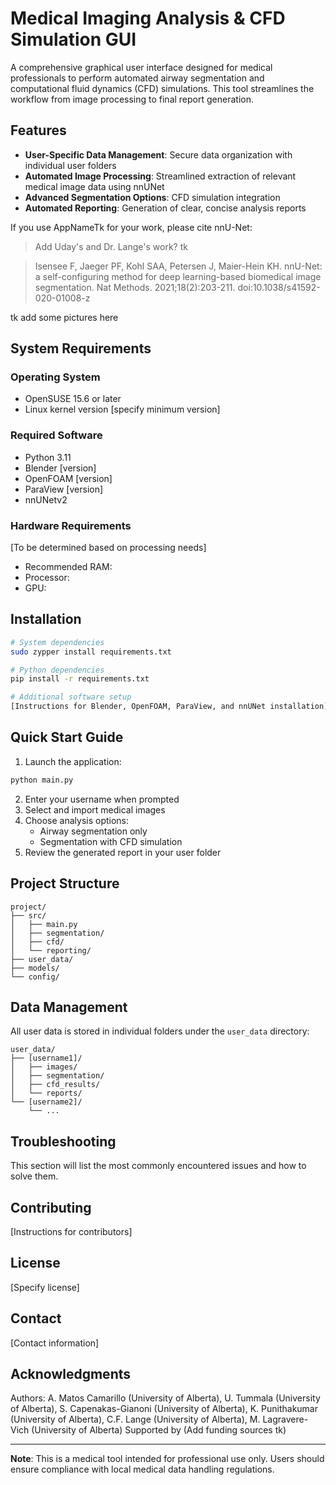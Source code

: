 # Medical Imaging Analysis & CFD Simulation GUI

A comprehensive graphical user interface designed for medical professionals to perform automated airway segmentation and computational fluid dynamics (CFD) simulations. This tool streamlines the workflow from image processing to final report generation.

## Features

- **User-Specific Data Management**: Secure data organization with individual user folders
- **Automated Image Processing**: Streamlined extraction of relevant medical image data using nnUNet
- **Advanced Segmentation Options**: CFD simulation integration
- **Automated Reporting**: Generation of clear, concise analysis reports

If you use AppNameTk for your work, please cite <!--our paper and -->nnU-Net:

<!-- Matos Camarillo A, Capenakas-Gianoni S, Punithakumar K, Lagravere-Vich M. AirwaySegmentator: A deep learning-based method for Nasopharyngeal airway segmentation. Published online Month day, 2024:2024.xx.xx.xxxxxxxx. doi:10.1101/2024.xx.xx.xxxxxxxx-->
> Add Uday's and Dr. Lange's work? tk

> Isensee F, Jaeger PF, Kohl SAA, Petersen J, Maier-Hein KH. nnU-Net: a self-configuring method for deep learning-based biomedical image segmentation. Nat Methods. 2021;18(2):203-211. doi:10.1038/s41592-020-01008-z

tk add some pictures here

## System Requirements

### Operating System
- OpenSUSE 15.6 or later
- Linux kernel version [specify minimum version]

### Required Software
- Python 3.11
- Blender [version]
- OpenFOAM [version]
- ParaView [version]
- nnUNetv2

### Hardware Requirements
[To be determined based on processing needs]
- Recommended RAM: 
- Processor: 
- GPU: 

## Installation

```bash
# System dependencies
sudo zypper install requirements.txt

# Python dependencies
pip install -r requirements.txt

# Additional software setup
[Instructions for Blender, OpenFOAM, ParaView, and nnUNet installation]
```

## Quick Start Guide

1. Launch the application:
```bash
python main.py
```

2. Enter your username when prompted
3. Select and import medical images
4. Choose analysis options:
   - Airway segmentation only
   - Segmentation with CFD simulation
5. Review the generated report in your user folder

## Project Structure

```
project/
├── src/
│   ├── main.py
│   ├── segmentation/
│   ├── cfd/
│   └── reporting/
├── user_data/
├── models/
└── config/
```

## Data Management

All user data is stored in individual folders under the `user_data` directory:
```
user_data/
├── [username1]/
│   ├── images/
│   ├── segmentation/
│   ├── cfd_results/
│   └── reports/
└── [username2]/
    └── ...
```

## Troubleshooting
This section will list the most commonly encountered issues and how to solve them.
<!--tk Add issues and how to solve them-->

## Contributing

[Instructions for contributors]

## License

[Specify license]

## Contact

[Contact information]

## Acknowledgments
Authors: A. Matos Camarillo (University of Alberta), U. Tummala (University of Alberta), S. Capenakas-Gianoni (University of Alberta), K. Punithakumar (University of Alberta), C.F. Lange (University of Alberta), M. Lagravere-Vich (University of Alberta)
Supported by (Add funding sources tk)

---
**Note**: This is a medical tool intended for professional use only. Users should ensure compliance with local medical data handling regulations.
